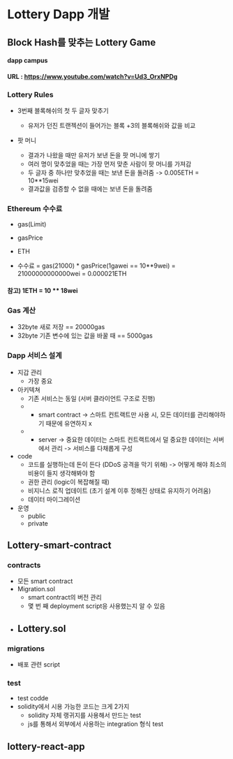# Lottery Dapp 개발
## Block Hash를 맞추는 Lottery Game

#### dapp campus
#### URL : https://www.youtube.com/watch?v=Ud3_OrxNPDg


### Lottery Rules

- 3번째 블록해쉬의 첫 두 글자 맞추기 
  - 유저가 던진 트랜젝션이 들어가는 블록 +3의 블록해쉬와 값을 비교

- 팟 머니
  - 결과가 나왔을 때만 유저가 보낸 돈을 팟 머니에 쌓기
  - 여러 명이 맞추었을 때는 가장 먼저 맞춘 사람이 팟 머니를 가져감
  - 두 글자 중 하나만 맞추었을 때는 보낸 돈을 돌려줌 -> 0.005ETH = 10**15wei
  - 결과값을 검증할 수 없을 때에는 보낸 돈을 돌려줌

### Ethereum 수수료

- gas(Limit)
- gasPrice
- ETH

- 수수료 = gas(21000) * gasPrice(1gawei == 10**9wei) = 21000000000000wei = 0.000021ETH
#### 참고) 1ETH = 10 ** 18wei

### Gas 계산

- 32byte 새로 저장 == 20000gas
- 32byte 기존 변수에 있는 값을 바꿀 때 == 5000gas

### Dapp 서비스 설계
- 지갑 관리
  - 가장 중요
- 아키텍쳐
  - 기존 서비스는 동일 (서버 클라이언트 구조로 진행)
  - + smart contract -> 스마트 컨트랙트만 사용 시, 모든 데이터를 관리해야하기 때문에 유연하지 x
  - + server -> 중요한 데이터는 스마트 컨트랙트에서 덜 중요한 데이터는 서버에서 관리 -> 서비스를 다채롭게 구성
- code
  - 코드를 실행하는데 돈이 든다 (DDoS 공격을 막기 위해) -> 어떻게 해야 최소의 비용이 들지 생각해봐야 함
  - 권한 관리 (logic이 복잡해질 때)
  - 비지니스 로직 업데이트 (초기 설계 이후 정해진 상태로 유지하기 어려움)
  - 데이터 마이그레이션
- 운영
  - public 
  - private
  
## Lottery-smart-contract

### contracts
- 모든 smart contract
- Migration.sol
  - smart contract의 버전 관리
  - 몇 번 째 deployment script응 사용했는지 알 수 있음 
- Lottery.sol
  - 

### migrations
- 배포 관련 script
### test
- test codde
- solidity에서 시용 가능한 코드는 크게 2가지
  - solidity 자체 랭귀지를 사용해서 만드는 test
  - js를 통해서 외부에서 사용하는 integration 형식 test

## lottery-react-app
